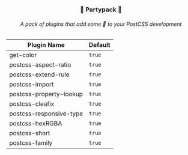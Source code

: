 <h3 align="center">🎊 Partypack 🎊</h3>
<h6 align="center">A pack of plugins that add some 🎉 to your PostCSS development</h6>

| Plugin Name | Default |
| --- | --- |
| get-color | `true` |
| postcss-aspect-ratio | `true` |
| postcss-extend-rule | `true` |
| postcss-import | `true` |
| postcss-property-lookup | `true` |
| postcss-cleafix | `true` |
| postcss-responsive-type | `true` |
| postcss-hexRGBA | `true` |
| postcss-short | `true` |
| postcss-family | `true` |
